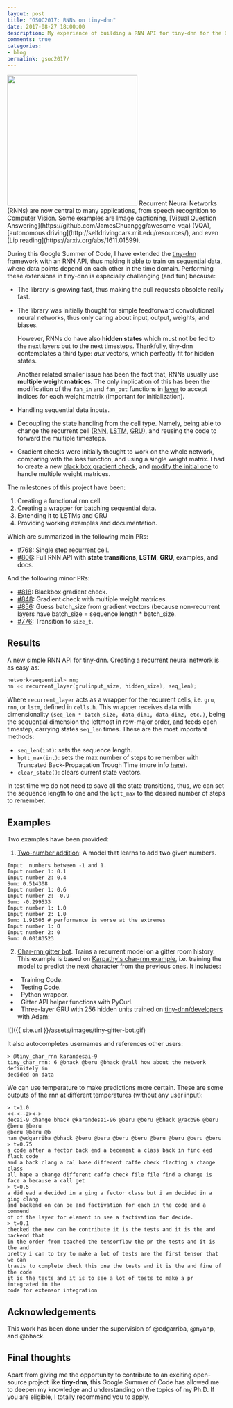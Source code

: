 ```yaml
---
layout: post
title: "GSOC2017: RNNs on tiny-dnn"
date: 2017-08-27 18:00:00
description: My experience of building a RNN API for tiny-dnn for the Google Summer of Code 2017.
comments: true
categories:
- blog
permalink: gsoc2017/
---
```

<img style="width:300px; margin:auto; padding:auto;" src="{{ site.url }}/assets/images/tiny-dnn-gsoc.png"/>
Recurrent Neural Networks (RNNs) are now central to many applications, from speech recognition to 
Computer Vision. Some examples are Image captioning, [Visual Question
Answering](https://github.com/JamesChuanggg/awesome-vqa) (VQA), [autonomous
driving](http://selfdrivingcars.mit.edu/resources/), 
and even [Lip reading](https://arxiv.org/abs/1611.01599). 

During this Google Summer of Code, I have extended the
[tiny-dnn](https://github.com/tiny-dnn/tiny-dnn) framework with an RNN API, thus
making it able to train on sequential data, where data points depend on each
other in the time domain. Performing these extensions in tiny-dnn is especially
challenging (and fun) because:
- The library is growing fast, thus making the pull requests obsolete really fast.
- The library was initially thought for simple feedforward convolutional neural
 networks, thus only caring about input, output, weights, and biases. 

   However, RNNs do have also **hidden states** which must not be fed to the next layers
 but to the next timesteps. Thankfully, tiny-dnn contemplates a third type:
 *aux* vectors, which perfectly fit for hidden states. 

   Another related smaller issue 
 has been the fact that, RNNs usually use **multiple weight matrices**. The only
 implication of this has been the modification of the `fan_in` and `fan_out`
 functions in [layer](https://github.com/tiny-dnn/tiny-dnn/pull/768/files#diff-a1617ac70e8f704e6996e605b9f4b889R303) to accept indices for each weight matrix
 (important for initialization).
- Handling sequential data inputs.
- Decoupling the state handling from the cell type. Namely, being able to change
 the recurrent cell
 ([RNN](://github.com/tiny-dnn/tiny-dnn/pull/806/files#diff-e5eec78cc6798eed6e1240a94a45b602),
 [LSTM](https://github.com/tiny-dnn/tiny-dnn/pull/806/files#diff-f06a1ddf77504dc55259e064cae1fe07),
 [GRU](https://github.com/tiny-dnn/tiny-dnn/pull/806/files#diff-0ec17f98a652d0f516860eda2d1acc8a)), and reusing the code to forward the
 multiple timesteps. 
- Gradient checks were initially thought to work on the whole network, comparing
  with the loss function, and using a single weight matrix. I had to create a
  new [black box gradient check](https://github.com/tiny-dnn/tiny-dnn/pull/846),
  and [modify the initial one](https://github.com/tiny-dnn/tiny-dnn/pull/818) to handle multiple weight matrices.

The milestones of this project have been:
1. Creating a functional rnn cell.
2. Creating a wrapper for batching sequential data.
3. Extending it to LSTMs and GRU
4. Providing working examples and documentation.

Which are summarized in the following main PRs:
* [#768](https://github.com/tiny-dnn/tiny-dnn/pull/768): Single step recurrent
 cell.
* [#806](https://github.com/tiny-dnn/tiny-dnn/pull/806): Full RNN API with
 **state transitions**, **LSTM**, **GRU**, examples, and docs.

And the following minor PRs:
* [#818](https://github.com/tiny-dnn/tiny-dnn/pull/818): Blackbox gradient check.
* [#848](https://github.com/tiny-dnn/tiny-dnn/pull/846): Gradient check with
 multiple weight matrices.
* [#856](https://github.com/tiny-dnn/tiny-dnn/pull/818): Guess batch\_size from
 gradient vectors (because non-recurrent layers have batch\_size = sequence
 length * batch\_size.
* [#776](https://github.com/tiny-dnn/tiny-dnn/pull/776): Transition to
 `size_t`.

Results
----

A new simple RNN API for tiny-dnn. Creating a recurrent neural network is as
 easy as:
 
~~~ c++
network<sequential> nn;
nn << recurrent_layer(gru(input_size, hidden_size), seq_len);
~~~

Where `recurrent_layer` acts as a wrapper for the recurrent cells, i.e. `gru`,
`rnn`, or `lstm`, defined in `cells.h`. This wrapper receives data with
dimensionality `(seq_len * batch_size, data_dim1, data_dim2, etc.)`, being the
sequential dimension the leftmost in row-major order, and feeds each timestep,
carrying states `seq_len` times. These are the most important methods:
- `seq_len(int)`: sets the sequence length.
- `bptt_max(int)`: sets the max number of steps to remember with Truncated
  Back-Propagation Trough Time (more info
  [here](https://r2rt.com/styles-of-truncated-backpropagation.html)).
- `clear_state()`: clears current state vectors.

In test time we do not need to save all the state transitions, thus, we can set
the sequence length to one and the `bptt_max` to the desired number of steps to
remember.

Examples
----

Two examples have been provided: 
1. [Two-number addition](
https://github.com/prlz77/tiny-dnn/tree/rnn/examples/recurrent_addition):
A model that learns to add two given numbers.
```
Input  numbers between -1 and 1.
Input number 1: 0.1
Input number 2: 0.4
Sum: 0.514308
Input number 1: 0.6
Input number 2: -0.9
Sum: -0.299533
Input number 1: 1.0
Input number 2: 1.0
Sum: 1.91505 # performance is worse at the extremes
Input number 1: 0
Input number 2: 0
Sum: 0.00183523
```
2. [Char-rnn gitter
bot](https://github.com/prlz77/tiny-dnn/tree/rnn/examples/char_rnn). Trains a
recurrent model on a gitter room history. This example is based on [Karpathy's
char-rnn example](https://github.com/karpathy/char-rnn), i.e. training the model
to predict the next character from the previous ones. It includes:
- &nbsp;&nbsp;Training Code.
- &nbsp;&nbsp;Testing Code.
- &nbsp;&nbsp;Python wrapper.
- &nbsp;&nbsp;Gitter API helper functions with PyCurl.
- &nbsp;&nbsp;Three-layer GRU with 256 hidden units trained on
  [tiny-dnn/developers](https://gitter.im/tiny-dnn/developers) with Adam:

![]({{ site.url }}/assets/images/tiny-gitter-bot.gif)

It also autocompletes usernames and references other users:

```
> @tiny_char_rnn karandesai-9
tiny_char_rnn: 6 @bhack @beru @bhack @/all how about the network definitely in
decided on data
```

We can use temperature to make predictions more certain. These are some
outputs of the rnn at different temperatures (without any user input):
```
> t=1.0
<<-<--z><->
decai-9 change bhack @karandesai-96 @beru @beru @bhack @/acb96 @beru @beru @beru
@beru @beru @b
han @edgarriba @bhack @beru @beru @beru @beru @beru @beru @beru @beru
> t=0.75
a code after a fector back end a becement a class back in finc eed flack code
and a back clang a cal base different caffe check flacting a change class 
all hape a change different caffe check file file find a change is face a because a call get
> t=0.5
a did ead a decided in a ging a fector class but i am decided in a ging clang
and backend on can be and factivation for each in the code and a commend
of of the layer for element in see a factivation for decide.
> t=0.1
checked the new can be contribute it is the tests and it is the and backend that
in the order from teached the tensorflow the pr the tests and it is the and
pretty i can to try to make a lot of tests are the first tensor that we can
travis to complete check this one the tests and it is the and fine of the code
it is the tests and it is to see a lot of tests to make a pr integrated in the
code for extensor integration
```

Acknowledgements
---

This work has been done under the supervision of @edgarriba, @nyanp, and @bhack.

Final thoughts
---

Apart from giving me the opportunity to contribute to an exciting open-source
project like **tiny-dnn**, this Google Summer of Code has allowed me to deepen
my knowledge and understanding on the topics of my Ph.D. If you are eligible, I
totally recommend you to apply.
